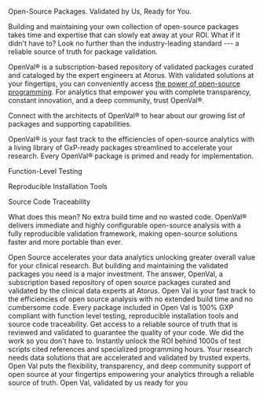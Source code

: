 Open-Source Packages. Validated by Us, Ready for You.

Building and maintaining your own collection of open-source packages takes time and expertise that can slowly eat away at your ROI. What if it didn't have to? Look no further than the industry-leading standard --- a reliable source of truth for package validation.

OpenVal® is a subscription-based repository of validated packages curated and cataloged by the expert engineers at Atorus. With validated solutions at your fingertips, you can conveniently access [the power of open-source programming](https://www.atorusresearch.com/r-programming-for-clinical-trial-analytics/). For analytics that empower you with complete transparency, constant innovation, and a deep community, trust OpenVal®.

Connect with the architects of OpenVal® to hear about our growing list of packages and supporting capabilities.

OpenVal® is your fast track to the efficiencies of open-source analytics with a living library of GxP-ready packages streamlined to accelerate your research. Every OpenVal® package is primed and ready for implementation.

Function-Level Testing

Reproducible Installation Tools

Source Code Traceability

What does this mean? No extra build time and no wasted code. OpenVal® delivers immediate and highly configurable open-source analysis with a fully reproducible validation framework, making open-source solutions faster and more portable than ever.

Open Source accelerates your data analytics unlocking greater overall value for your clinical research. But building and maintaining the validated packages you need is a major investment. The answer, OpenVal, a subscription based repository of open source packages curated and validated by the clinical data experts at Atorus. Open Val is your fast track to the efficiencies of open source analysis with no extended build time and no cumbersome code. Every package included in Open Val is 100% GXP compliant with function level testing, reproducible installation tools and source code traceability. Get access to a reliable source of truth that is reviewed and validated to guarantee the quality of your code. We did the work so you don't have to. Instantly unlock the ROI behind 1000s of test scripts cited references and specialized programming hours. Your research needs data solutions that are accelerated and validated by trusted experts. Open Val puts the flexibility, transparency, and deep community support of open source at your fingertips empowering your analytics through a reliable source of truth. Open Val, validated by us ready for you